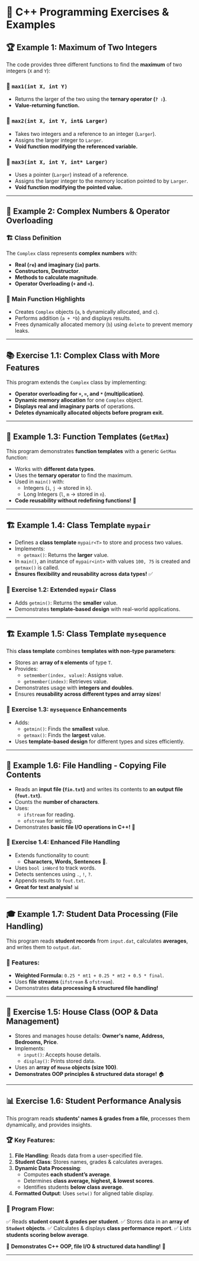 # 📌 C++ Programming Exercises & Examples

## 🏆 Example 1: Maximum of Two Integers

The code provides three different functions to find the **maximum** of two integers (`X` and `Y`):

### 🔹 `max1(int X, int Y)`
- Returns the larger of the two using the **ternary operator (`? :`)**.
- **Value-returning function.**

### 🔹 `max2(int X, int Y, int& Larger)`
- Takes two integers and a reference to an integer (`Larger`).
- Assigns the larger integer to `Larger`.
- **Void function modifying the referenced variable.**

### 🔹 `max3(int X, int Y, int* Larger)`
- Uses a pointer (`Larger`) instead of a reference.
- Assigns the larger integer to the memory location pointed to by `Larger`.
- **Void function modifying the pointed value.**

---

## 🔢 Example 2: Complex Numbers & Operator Overloading

### 🏗 **Class Definition**
The `Complex` class represents **complex numbers** with:
- **Real (`re`) and imaginary (`im`) parts**.
- **Constructors, Destructor**.
- **Methods to calculate magnitude**.
- **Operator Overloading (`+` and `=`).**

### 🔹 **Main Function Highlights**
- Creates `Complex` objects (`a`, `b` dynamically allocated, and `c`).
- Performs addition (`a + *b`) and displays results.
- Frees dynamically allocated memory (`b`) using `delete` to prevent memory leaks.

---

## 📚 Exercise 1.1: Complex Class with More Features
This program extends the `Complex` class by implementing:
- **Operator overloading for `+`, `=`, and `*` (multiplication)**.
- **Dynamic memory allocation** for one `Complex` object.
- **Displays real and imaginary parts** of operations.
- **Deletes dynamically allocated objects before program exit.**

---

## 🚀 Example 1.3: Function Templates (`GetMax`)
This program demonstrates **function templates** with a generic `GetMax` function:
- Works with **different data types**.
- Uses the **ternary operator** to find the maximum.
- Used in `main()` with:
  - Integers (`i`, `j` → stored in `k`).
  - Long Integers (`l`, `m` → stored in `n`).
- **Code reusability without redefining functions!** 🎯

---

## 🏗 Example 1.4: Class Template `mypair`
- Defines a **class template** `mypair<T>` to store and process two values.
- Implements:
  - `getmax()`: Returns the **larger** value.
- In `main()`, an instance of `mypair<int>` with values `100, 75` is created and `getmax()` is called.
- **Ensures flexibility and reusability across data types!** ✅

### 📌 **Exercise 1.2: Extended `mypair` Class**
- Adds `getmin()`: Returns the **smaller** value.
- Demonstrates **template-based design** with real-world applications.

---

## 🏗 Example 1.5: Class Template `mysequence`
This **class template** combines **templates with non-type parameters**:
- Stores an **array of `N` elements** of type `T`.
- Provides:
  - `setmember(index, value)`: Assigns value.
  - `getmember(index)`: Retrieves value.
- Demonstrates usage with **integers and doubles**.
- Ensures **reusability across different types and array sizes**!

### 📌 **Exercise 1.3: `mysequence` Enhancements**
- Adds:
  - `getmin()`: Finds the **smallest** value.
  - `getmax()`: Finds the **largest** value.
- Uses **template-based design** for different types and sizes efficiently.

---

## 📂 Example 1.6: File Handling - Copying File Contents
- Reads an **input file (`fin.txt`)** and writes its contents to **an output file (`fout.txt`)**.
- Counts the **number of characters**.
- Uses:
  - `ifstream` for reading.
  - `ofstream` for writing.
- Demonstrates **basic file I/O operations in C++!** 📝

### 📌 **Exercise 1.4: Enhanced File Handling**
- Extends functionality to count:
  - **Characters, Words, Sentences** 📖.
- Uses `bool inWord` to track words.
- Detects sentences using `.`, `!`, `?`.
- Appends results to `fout.txt`.
- **Great for text analysis!** 📊

---

## 🎓 Example 1.7: Student Data Processing (File Handling)
This program reads **student records** from `input.dat`, calculates **averages**, and writes them to `output.dat`.

### 🔹 **Features**:
- **Weighted Formula:** `0.25 * mt1 + 0.25 * mt2 + 0.5 * final`.
- Uses **file streams** (`ifstream` & `ofstream`).
- Demonstrates **data processing & structured file handling!**

---

## 🏡 Exercise 1.5: House Class (OOP & Data Management)
- Stores and manages house details: **Owner's name, Address, Bedrooms, Price**.
- Implements:
  - `input()`: Accepts house details.
  - `display()`: Prints stored data.
- Uses an **array of `House` objects (size 100)**.
- **Demonstrates OOP principles & structured data storage!** 🏠

---

## 📊 Exercise 1.6: Student Performance Analysis
This program reads **students' names & grades from a file**, processes them dynamically, and provides insights.

### 🏆 **Key Features:**
1. **File Handling**: Reads data from a user-specified file.
2. **Student Class**: Stores names, grades & calculates averages.
3. **Dynamic Data Processing**:
   - Computes **each student’s average**.
   - Determines **class average, highest, & lowest scores**.
   - Identifies students **below class average**.
4. **Formatted Output**: Uses `setw()` for aligned table display.

### 📌 **Program Flow:**
✅ Reads **student count & grades per student**.
✅ Stores data in an **array of `Student` objects**.
✅ Calculates & displays **class performance report**.
✅ Lists **students scoring below average**.

🎯 **Demonstrates C++ OOP, file I/O & structured data handling!** 🚀

---
